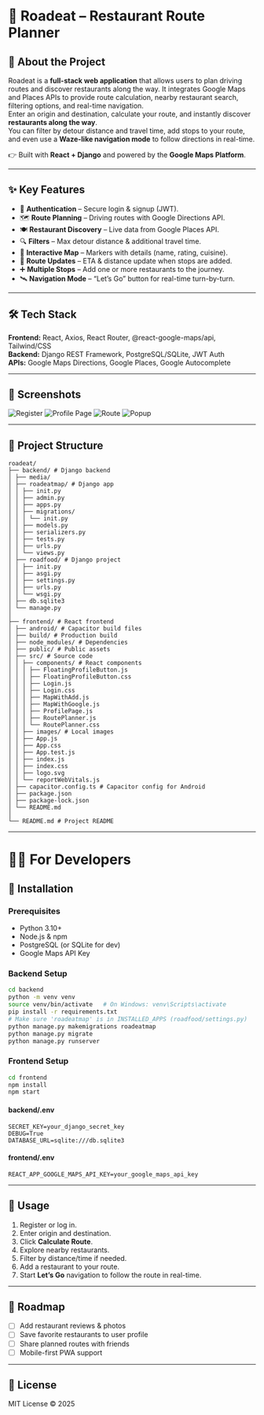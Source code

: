 # 🍴 Roadeat – Restaurant Route Planner  

## 🚀 About the Project  
Roadeat is a **full-stack web application** that allows users to plan driving routes and discover restaurants along the way. It integrates Google Maps and Places APIs to provide route calculation, nearby restaurant search, filtering options, and real-time navigation.  
Enter an origin and destination, calculate your route, and instantly discover **restaurants along the way**.  
You can filter by detour distance and travel time, add stops to your route, and even use a **Waze-like navigation mode** to follow directions in real-time.  

👉 Built with **React + Django** and powered by the **Google Maps Platform**.  

---

## ✨ Key Features  
- 🔑 **Authentication** – Secure login & signup (JWT).  
- 🗺️ **Route Planning** – Driving routes with Google Directions API.  
- 🍽️ **Restaurant Discovery** – Live data from Google Places API.  
- 🔍 **Filters** – Max detour distance & additional travel time.  
- 📍 **Interactive Map** – Markers with details (name, rating, cuisine).  
- 🚗 **Route Updates** – ETA & distance update when stops are added.  
- ➕ **Multiple Stops** – Add one or more restaurants to the journey.  
- 🛰️ **Navigation Mode** – “Let’s Go” button for real-time turn-by-turn.  

---

## 🛠️ Tech Stack  
**Frontend:** React, Axios, React Router, @react-google-maps/api, Tailwind/CSS  
**Backend:** Django REST Framework, PostgreSQL/SQLite, JWT Auth  
**APIs:** Google Maps Directions, Google Places, Google Autocomplete  

---

## 📸 Screenshots 
![Register](./screenshots/register.png) 
![Profile Page](./screenshots/profilepage.png)
![Route](./screenshots/route.png)
![Popup](./screenshots/popup.png)

---

## 📂 Project Structure  
```
roadeat/
├── backend/ # Django backend
│ ├── media/
│ ├── roadeatmap/ # Django app
│ │ ├── init.py
│ │ ├── admin.py
│ │ ├── apps.py
│ │ ├── migrations/
│ │ │ └── init.py
│ │ ├── models.py
│ │ ├── serializers.py
│ │ ├── tests.py
│ │ ├── urls.py
│ │ └── views.py
│ ├── roadfood/ # Django project
│ │ ├── init.py
│ │ ├── asgi.py
│ │ ├── settings.py
│ │ ├── urls.py
│ │ └── wsgi.py
│ ├── db.sqlite3
│ └── manage.py
│
├── frontend/ # React frontend
│ ├── android/ # Capacitor build files
│ ├── build/ # Production build
│ ├── node_modules/ # Dependencies
│ ├── public/ # Public assets
│ ├── src/ # Source code
│ │ ├── components/ # React components
│ │ │ ├── FloatingProfileButton.js
│ │ │ ├── FloatingProfileButton.css
│ │ │ ├── Login.js
│ │ │ ├── Login.css
│ │ │ ├── MapWithAdd.js
│ │ │ ├── MapWithGoogle.js
│ │ │ ├── ProfilePage.js
│ │ │ ├── RoutePlanner.js
│ │ │ └── RoutePlanner.css
│ │ ├── images/ # Local images
│ │ ├── App.js
│ │ ├── App.css
│ │ ├── App.test.js
│ │ ├── index.js
│ │ ├── index.css
│ │ ├── logo.svg
│ │ └── reportWebVitals.js
│ ├── capacitor.config.ts # Capacitor config for Android
│ ├── package.json
│ ├── package-lock.json
│ └── README.md
│
└── README.md # Project README
```

---

# 👩‍💻 For Developers  

## 🚀 Installation  

### Prerequisites  
- Python 3.10+  
- Node.js & npm  
- PostgreSQL (or SQLite for dev)  
- Google Maps API Key  

### Backend Setup  
```bash
cd backend
python -m venv venv
source venv/bin/activate   # On Windows: venv\Scripts\activate
pip install -r requirements.txt
# Make sure 'roadeatmap' is in INSTALLED_APPS (roadfood/settings.py)
python manage.py makemigrations roadeatmap
python manage.py migrate
python manage.py runserver
```

### Frontend Setup  
```bash
cd frontend
npm install
npm start
``` 

#### backend/.env  
```
SECRET_KEY=your_django_secret_key
DEBUG=True
DATABASE_URL=sqlite:///db.sqlite3
```

#### frontend/.env  
```
REACT_APP_GOOGLE_MAPS_API_KEY=your_google_maps_api_key
```

---

## 📖 Usage  
1. Register or log in.  
2. Enter origin and destination.  
3. Click **Calculate Route**.  
4. Explore nearby restaurants.  
5. Filter by distance/time if needed.  
6. Add a restaurant to your route.  
7. Start **Let’s Go** navigation to follow the route in real-time.  

---

## 📌 Roadmap  
- [ ] Add restaurant reviews & photos  
- [ ] Save favorite restaurants to user profile  
- [ ] Share planned routes with friends  
- [ ] Mobile-first PWA support  

---


## 📜 License  
MIT License © 2025  
